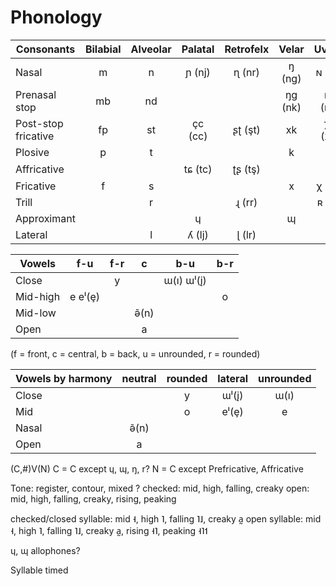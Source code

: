 Phonology
=========

| Consonants          | Bilabial | Alveolar | Palatal | Retrofelx | Velar  | Uvular |
| ------------------- |:--------:|:--------:|:-------:|:---------:|:------:|:------:|
| Nasal               | m        | n        | ɲ  (nj) | ɳ  (nr)   | ŋ  (ng)| ɴ  (nh)|
| Prenasal stop       | mb       | nd       |         |           | ŋg (nk)| ɴɢ (nq)|
| Post-stop fricative | fp       | st       | çc (cc) | ʂʈ (şt)   | xk     | χq (xq)|
| Plosive             | p        | t        |         |           | k      | q      |
| Affricative         |          |          | tɕ (tc) | ʈʂ (tş)   |        |        |
| Fricative           | f        | s        |         |           | x      | χ  (xh)|
| Trill               |          | r        |         | ɻ  (rr)   |        | ʀ  (rh)|
| Approximant         |          |          | ɥ       |           | ɰ      |        |
| Lateral             |          | l        | ʎ  (lj) | ɭ  (lr)   |        |        |

| Vowels   | f-u   | f-r |  c   | b-u      | b-r |
| -------- |:-----:|:---:|:----:|:--------:|:---:|
| Close    |       |  y  |      |ɯ(ı) ɯˡ(į)|     |
| Mid-high |e eˡ(ȩ)|     |      |          |  o  |
| Mid-low  |       |     |  ə̃(n)|          |     |
| Open     |       |     |  a   |          |     |

(f = front, c = central, b = back, u = unrounded, r = rounded)

| Vowels by harmony |neutral|rounded|lateral|unrounded|
| ----------------- |:-----:|:-----:|:-----:|:---:|
| Close             |       | y     | ɯˡ(į) | ɯ(ı)|
| Mid               |       | o     | eˡ(ȩ) | e   |
| Nasal             | ə̃(n)  |       |       |     |
| Open              | a     |       |       |     |

(C,#)V(N)
C = C except ɥ, ɰ, ŋ, r?
N = C except Prefricative, Affricative

Tone: register, contour, mixed ?
checked: mid, high, falling, creaky
open:    mid, high, falling, creaky, rising, peaking

checked/closed syllable: mid ˧, high ˥, falling ˥˩, creaky a̰
open syllable: mid ˧, high ˥, falling ˥˩, creaky a̰, rising ˧˥, peaking ˧˥˦

ɥ, ɰ allophones?

Syllable timed
